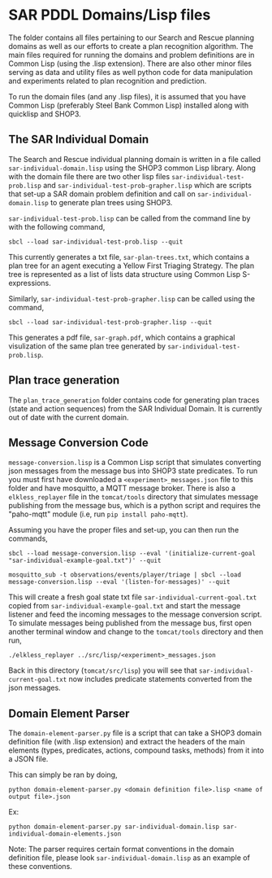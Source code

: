 SAR PDDL Domains/Lisp files
===========================
The folder contains all files pertaining to our Search and Rescue planning domains as well as 
our efforts to create a plan recognition algorithm. The main files required for running the domains 
and problem definitions are in Common Lisp (using the .lisp extension).
There are also other minor files serving as data and utility files as well
python code for data manipulation and experiments related to plan recognition and prediction.

To run the domain files (and any .lisp files), it is assumed that you have Common Lisp (preferably
Steel Bank Common Lisp) installed along with quicklisp and SHOP3. 

The SAR Individual Domain
-------------------------
The Search and Rescue individual planning domain is written in a file called `sar-individual-domain.lisp` using the SHOP3 common
Lisp library. Along with the domain file there are two other lisp files
`sar-individual-test-prob.lisp` and `sar-individual-test-prob-grapher.lisp`
which are scripts that set-up a SAR domain problem definition and call on
`sar-individual-domain.lisp` to generate plan trees using SHOP3. 

`sar-individual-test-prob.lisp` can be called from the command line by with the
following command,

`sbcl --load sar-individual-test-prob.lisp --quit`

This currently generates a txt file, `sar-plan-trees.txt`, which contains a
plan tree for an agent executing a Yellow First Triaging Strategy. The plan
tree is represented as a list of lists data structure using Common Lisp
S-expressions. 

Similarly, `sar-individual-test-prob-grapher.lisp` can be called using the
command,

`sbcl --load sar-individual-test-prob-grapher.lisp --quit`

This generates a pdf file, `sar-graph.pdf`, which contains a graphical
visulization of the same plan tree generated by
`sar-individual-test-prob.lisp`.

Plan trace generation
---------------------
The `plan_trace_generation` folder contains code for generating plan traces
(state and action sequences) from the SAR Individual Domain. It is currently
out of date with the current domain. 

Message Conversion Code
-----------------------
`message-conversion.lisp` is a Common Lisp script that simulates converting
json messages from the message bus into SHOP3 state predicates. To run you must
first have downloaded a `<experiment>_messages.json` file to this folder and
have mosquitto, a MQTT message broker. There is also a `elkless_replayer` file in the `tomcat/tools` directory that
simulates message publishing from the message bus, which is a python script and
requires the "paho-mqtt" module (i.e, run `pip install paho-mqtt`).

Assuming you have the proper files and set-up, you can then run the commands,

`sbcl --load message-conversion.lisp --eval '(initialize-current-goal
"sar-individual-example-goal.txt")' --quit`

`mosquitto_sub -t observations/events/player/triage | sbcl --load
message-conversion.lisp --eval '(listen-for-messages)' --quit`

This will create a fresh goal state txt file `sar-individual-current-goal.txt` 
copied from `sar-individual-example-goal.txt` and start the message listener and
feed the incoming messages to the message conversion script. To simulate
messages being published from the message bus, first open another terminal
window and change to the `tomcat/tools` directory and then run,

`./elkless_replayer ../src/lisp/<experiment>_messages.json`

Back in this directory (`tomcat/src/lisp`) you will see that
`sar-individual-current-goal.txt` now includes predicate statements converted
from the json messages.  

Domain Element Parser
----------------------
The `domain-element-parser.py` file is a script that can take a SHOP3 domain
definition file (with .lisp extension) and extract the headers of the main elements (types,
predicates, actions, compound tasks, methods) from it into a JSON file. 

This can simply be ran by doing,

`python domain-element-parser.py <domain definition file>.lisp <name of output file>.json`

Ex:

`python domain-element-parser.py sar-individual-domain.lisp
sar-individual-domain-elements.json`

Note: The parser requires certain format conventions in the domain definition
file, please look `sar-individual-domain.lisp` as an example of these
conventions. 
